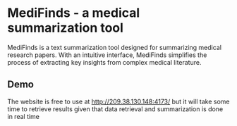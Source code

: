 
# MediFinds - a medical summarization tool

MediFinds is a text summarization tool designed  for summarizing medical research papers. With an intuitive interface, MediFinds simplifies the process of extracting key insights from complex medical literature.


## Demo

The website is free to use at http://209.38.130.148:4173/ but it will take some time to retrieve results given that data retrieval and summarization is done in real time
